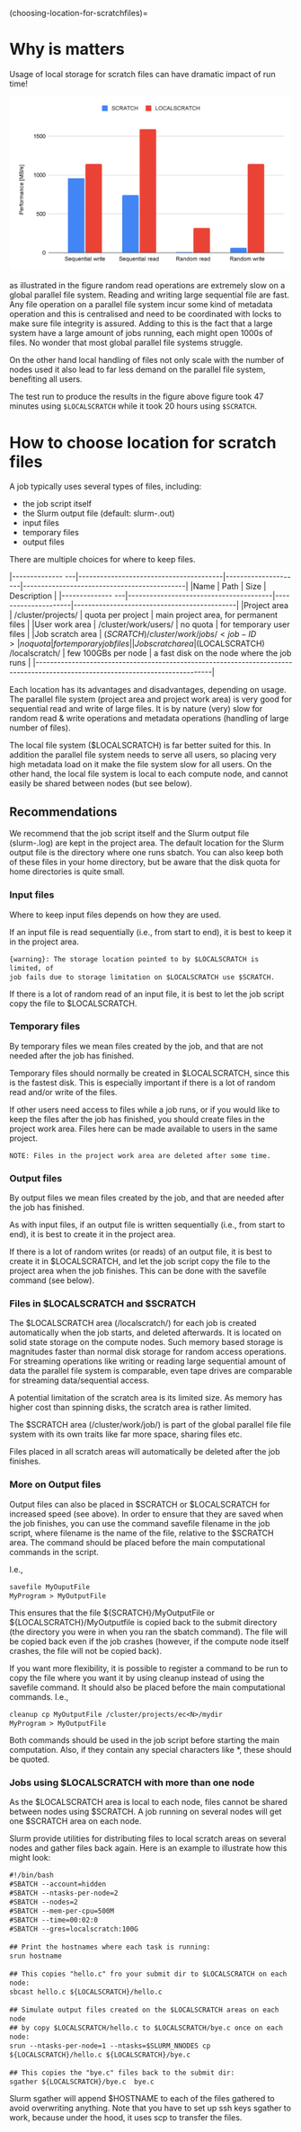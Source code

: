 (choosing-location-for-scratchfiles)=

# Why is matters

Usage of local storage for scratch files can have dramatic impact of run time!

![Different scratch locations](img/localscratch.png) 

as illustrated in the figure random read operations are extremely slow on a global 
parallel file system. Reading and writing large sequential file are fast. Any file operation on a
parallel file system incur some kind of metadata operation and this is centralised and need to be
coordinated with locks to make sure file integrity is assured. Adding to this is the fact that a 
large system have a large amount of jobs running, each might open 1000s of files. No wonder that 
most global parallel file systems struggle. 

On the other hand local handling of files not only scale with the number of nodes used it also lead
to far less demand on the parallel file system, benefiting all users. 

The test run to produce the results in the figure above figure took 47 minutes using ```$LOCALSCRATCH``` 
while it took 20 hours using ```$SCRATCH```.


# How to choose location for scratch files

A job typically uses several types of files, including:

- the job script itself
- the Slurm output file (default: slurm-<job-ID>.out)
- input files
- temporary files
- output files

There are multiple choices for where to keep files.

|-------------- ---|----------------------------------------|---------------------|---------------------------------------------|
|Name              | Path                                   | Size                |	Description                                 |
|-------------- ---|----------------------------------------|---------------------|---------------------------------------------|
|Project area      | /cluster/projects/<project-name>       | quota per project   | main project area, for permanent files      |
|User work area    | /cluster/work/users/<uname>            | no quota 	          | for temporary user files                    |
|Job scratch area  | ($SCRATCH) /cluster/work/jobs/<job-ID> | no quota            | for temporary job files                     |
|Job scratch area  | ($LOCALSCRATCH) /localscratch/<job-ID> | few 100GBs per node | a fast disk on the node where the job runs  |
|-------------------------------------------------------------------------------------------------------------------------------|

Each location has its advantages and disadvantages, depending on
usage. The parallel file system (project area and project work area)
is very good for sequential read and write of large files.
It is by nature (very) slow for random read & write operations and metadata
operations (handling of large number of files).

The local file system ($LOCALSCRATCH) is far better suited for this.
In addition the parallel file system needs to serve all users, so
placing very high metadata load on it make the file system slow for
all users. On the other hand, the local file system is local to each
compute node, and cannot easily be shared between nodes (but see
below).

## Recommendations

We recommend that the job script itself and the Slurm output file
(slurm-<jobid>.log) are kept in the project area. The default location
for the Slurm output file is the directory where one runs sbatch. You
can also keep both of these files in your home directory, but be aware
that the disk quota for home directories is quite small.

### Input files

Where to keep input files depends on how they are used.

If an input file is read sequentially (i.e., from start to end), it is
best to keep it in the project area.

```
{warning}: The storage location pointed to by $LOCALSCRATCH is limited, of 
job fails due to storage limitation on $LOCALSCRATCH use $SCRATCH.
```

If there is a lot of random read of an input file, it is best to let
the job script copy the file to $LOCALSCRATCH.

### Temporary files

By temporary files we mean files created by the job, and that are not needed after the job has finished.

Temporary files should normally be created in $LOCALSCRATCH, since
this is the fastest disk. This is especially important if there is a
lot of random read and/or write of the files.

If other users need access to files while a job runs, or if you would
like to keep the files after the job has finished, you should create
files in the project work area. Files here can be made available to
users in the same project.

```
NOTE: Files in the project work area are deleted after some time.
```

### Output files

By output files we mean files created by the job, and that are needed after the job has finished.

As with input files, if an output file is written sequentially (i.e.,
from start to end), it is best to create it in the project area.

If there is a lot of random writes (or reads) of an output file, it is
best to create it in $LOCALSCRATCH, and let the job script copy the file to
the project area when the job finishes. This can be done with the
savefile command (see below).


### Files in $LOCALSCRATCH and $SCRATCH

The $LOCALSCRATCH area (/localscratch/<job-ID>) for each job is
created automatically when the job starts, and deleted afterwards. It
is located on solid state storage on the compute
nodes. Such memory based storage is magnitudes faster than normal disk
storage for random access operations. For streaming operations like
writing or reading large sequential amount of data the parallel file
system is comparable, even tape drives are comparable for streaming
data/sequential access.

A potential limitation of the scratch area is its limited size. As memory has 
higher cost than spinning disks, the scratch area is rather limited.

The $SCRATCH area (/cluster/work/job/<job-id>) is part of the global parallel
file file system with its own traits like far more space, sharing files etc. 

Files placed in all scratch areas will automatically be deleted after the job finishes.



### More on Output files

Output files can also be placed in $SCRATCH or $LOCALSCRATCH for
increased speed (see above). In order to ensure that they are saved
when the job finishes, you can use the command savefile filename in
the job script, where filename is the name of the file, relative to
the $SCRATCH area. The command should be placed before the main
computational commands in the script.

I.e.,
```
savefile MyOuputFile
MyProgram > MyOutputFile
``` 
This ensures that the file ${SCRATCH}/MyOutputFile or ${LOCALSCRATCH}/MyOutputfile is 
copied back to the submit directory (the directory you were in when you ran the 
sbatch command). The file will be copied back even if the job crashes 
(however, if the compute node itself crashes, the file will not be copied back).

If you want more flexibility, it is possible to register a command to be run to copy 
the file where you want it by using cleanup <commandline> instead of using the savefile command. It should also be placed before the main computational commands. I.e.,
```
cleanup cp MyOutputFile /cluster/projects/ec<N>/mydir
MyProgram > MyOutputFile
```
Both commands should be used in the job script before starting the main computation. 
Also, if they contain any special characters like *, these should be quoted.


### Jobs using $LOCALSCRATCH with more than one node

As the $LOCALSCRATCH area is local to each node, files cannot be shared between nodes using $SCRATCH. A job running on several nodes will get one $SCRATCH area on each node.

Slurm provide utilities for distributing files to local scratch areas on several nodes and gather files back again. 
Here is an example to illustrate how this might look:
```
#!/bin/bash
#SBATCH --account=hidden
#SBATCH --ntasks-per-node=2
#SBATCH --nodes=2
#SBATCH --mem-per-cpu=500M
#SBATCH --time=00:02:0
#SBATCH --gres=localscratch:100G

## Print the hostnames where each task is running:
srun hostname

## This copies "hello.c" fro your submit dir to $LOCALSCRATCH on each node:
sbcast hello.c ${LOCALSCRATCH}/hello.c

## Simulate output files created on the $LOCALSCRATCH areas on each node
## by copy $LOCALSCRATCH/hello.c to $LOCALSCRATCH/bye.c once on each node:
srun --ntasks-per-node=1 --ntasks=$SLURM_NNODES cp  ${LOCALSCRATCH}/hello.c ${LOCALSCRATCH}/bye.c

## This copies the "bye.c" files back to the submit dir:
sgather ${LOCALSCRATCH}/bye.c  bye.c
```

Slurm sgather will append $HOSTNAME to each of the files gathered to avoid overwriting anything. 
Note that you have to set up ssh keys sgather to work, because under the hood, it uses scp to transfer the files.
